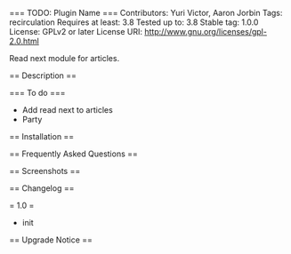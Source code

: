 === TODO: Plugin Name ===
Contributors: Yuri Victor, Aaron Jorbin
Tags: recirculation
Requires at least: 3.8
Tested up to: 3.8
Stable tag: 1.0.0
License: GPLv2 or later
License URI: http://www.gnu.org/licenses/gpl-2.0.html

Read next module for articles.

== Description ==

=== To do ===

* Add read next to articles
* Party


== Installation ==

== Frequently Asked Questions ==


== Screenshots ==

== Changelog ==

= 1.0 =
* init


== Upgrade Notice ==